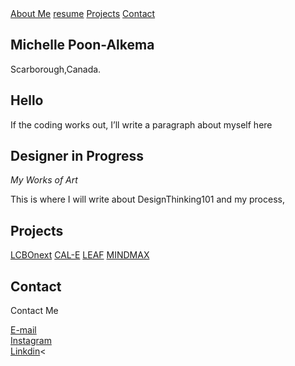 <html>
	<body>
    <nav class="w3-button w3-black">
      <a href="#hello" class="w3-button w3-bar-item">About Me</a>
      <a href="#resume" class="w3-button w3-bar-item">resume</a>
      <a href="#projects" class="w3-button w3-bar-item">Projects</a>
      <a href="#contact" class="w3-button w3-bar-item">Contact</a>
    </nav>
	  <h2>Michelle Poon-Alkema</h2>
	  <p>Scarborough,Canada.</p>
	  <h2>Hello</h2>
	  <p>If the coding works out, I’ll write a paragraph about myself here</p>
		<section class="w3-container w3-center" style="max-width:600px">
				<h2 class="w3-wide">Designer in Progress</h2>
				<p class="w3-opacity"><i>My Works of Art</i></p>
				<p class="w3-justify">This is where I will write about DesignThinking101 and my process,</p>
		</section>
	  <h2>Projects</h2>
		<a href=“#”>LCBOnext</a> <a href=“#”>CAL-E</a> <a href=“#”>LEAF</a> <a href=“#”>MINDMAX</a>
	  <h2>Contact</h2>
		<p class="w3-medium">Contact Me 
		<div><a href="michellepoon56@gmail.com">E-mail</a></div>
		<div><a href="https://www.instagram.com/ml.spoon/">Instagram</a></div>	
		<div><a href=“https://www.linkedin.com/in/michelle-alkema-76196611b/”>Linkdin</a><</div>
	</body>
</html>
